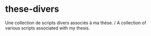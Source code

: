 # these-divers
Une collection de scripts divers associés à ma thèse. / A collection of various scripts associated with my thesis.

